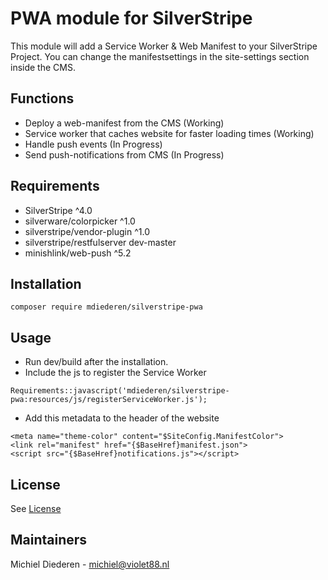 # PWA module for SilverStripe

This module will add a Service Worker & Web Manifest to your SilverStripe Project. You can change the manifestsettings in the site-settings section inside the CMS.

## Functions

- Deploy a web-manifest from the CMS (Working)
- Service worker that caches website for faster loading times (Working)
- Handle push events (In Progress)
- Send push-notifications from CMS (In Progress)

## Requirements
- SilverStripe ^4.0
- silverware/colorpicker ^1.0
- silverstripe/vendor-plugin ^1.0
- silverstripe/restfulserver dev-master
- minishlink/web-push ^5.2

## Installation

```
composer require mdiederen/silverstripe-pwa
```

## Usage

- Run dev/build after the installation.
- Include the js to register the Service Worker
```
Requirements::javascript('mdiederen/silverstripe-pwa:resources/js/registerServiceWorker.js');
```
- Add this metadata to the header of the website
```
<meta name="theme-color" content="$SiteConfig.ManifestColor">
<link rel="manifest" href="{$BaseHref}manifest.json">
<script src="{$BaseHref}notifications.js"></script>

```
## License

See [License](LICENSE)

## Maintainers

Michiel Diederen - michiel@violet88.nl